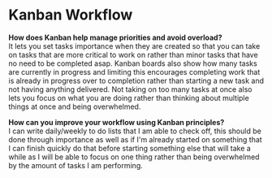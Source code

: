 # Kanban Workflow

**How does Kanban help manage priorities and avoid overload?**  
It lets you set tasks importance when they are created so that you can take on tasks that are more critical to work on rather than minor tasks that have no need to be completed asap. Kanban boards also show how many tasks are currently in progress and limiting this encourages completing work that is already in progress over to completion rather than starting a new task and not having anything delivered. Not taking on too many tasks at once also lets you focus on what you are doing rather than thinking about multiple things at once and being overwhelmed. 

**How can you improve your workflow using Kanban principles?**  
I can write daily/weekly to do lists that I am able to check off, this should be done through importance as well as if I'm already started on something that I can finish quickly do that before starting something else that will take a while as I will be able to focus on one thing rather than being overwhelmed by the amount of tasks I am performing.